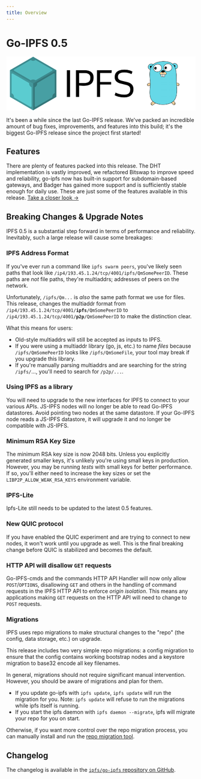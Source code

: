```yaml
---
title: Overview
---
```


# Go-IPFS 0.5

![The Go-IPFS logo.](./images/go-ipfs-logo.png)

It's been a while since the last Go-IPFS release. We've packed an incredible amount of bug fixes, improvements, and features into this build; it's the biggest Go-IPFS release since the project first started!

## Features

There are plenty of features packed into this release. The DHT implementation is vastly improved, we refactored Bitswap to improve speed and reliability, go-ipfs now has built-in support for subdomain-based gateways, and Badger has gained more support and is sufficiently stable enough for daily use. These are just some of the features available in this release. [Take a closer look →](features)

## Breaking Changes & Upgrade Notes

IPFS 0.5 is a substantial step forward in terms of performance and reliability. Inevitably, such a large release will cause some breakages:

### IPFS Address Format

If you've ever run a command like `ipfs swarm peers`, you've likely seen paths that look like `/ip4/193.45.1.24/tcp/4001/ipfs/QmSomePeerID`. These paths are _not_ file paths, they're multiaddrs; addresses of peers on the network.

Unfortunately, `/ipfs/Qm...` is _also_ the same path format we use for files. This release, changes the multiaddr format from <code>/ip4/193.45.1.24/tcp/4001/<b>ipfs</b>/QmSomePeerID</code> to <code>/ip4/193.45.1.24/tcp/4001/<b>p2p</b>/QmSomePeerID</code> to make the distinction clear.

What this means for users:

- Old-style multiaddrs will still be accepted as inputs to IPFS.
- If you were using a multiaddr library (go, js, etc.) to name _files_ because `/ipfs/QmSomePeerID` looks like `/ipfs/QmSomeFile`, your tool may break if you upgrade this library.
- If you're manually parsing multiaddrs and are searching for the string `/ipfs/`..., you'll need to search for `/p2p/...`.

### Using IPFS as a library

You will need to upgrade to the new interfaces for IPFS to connect to your various APIs. JS-IPFS nodes will no longer be able to read Go-IPFS datastores. Avoid pointing two nodes at the same datastore. If your Go-IPFS node reads a JS-IPFS datastore, it will upgrade it and no longer be compatible with JS-IPFS.

### Minimum RSA Key Size

The minimum RSA key size is now 2048 bits. Unless you explicitly generated smaller keys, it's unlikely you're using small keys in production. However, you may be running _tests_ with small keys for better performance. If so, you'll either need to increase the key sizes or set the `LIBP2P_ALLOW_WEAK_RSA_KEYS` environment variable.

### IPFS-Lite

Ipfs-Lite still needs to be updated to the latest 0.5 features.

### New QUIC protocol

If you have enabled the QUIC experiment and are trying to connect to new nodes, it won't work until you upgrade as well. This is the final breaking change before QUIC is stabilized and becomes the default.

### HTTP API will disallow `GET` requests

Go-IPFS-cmds and the commands HTTP API Handler will now only allow `POST`/`OPTIONS`, disallowing `GET` and others in the handling of command requests in the IPFS HTTP API to enforce _origin isolation_. This means any applications making `GET` requests on the HTTP API will need to change to `POST` requests.

### Migrations

IPFS uses repo migrations to make structural changes to the "repo" (the config, data storage, etc.) on upgrade.

This release includes two very simple repo migrations: a config migration to ensure that the config contains working bootstrap nodes and a keystore migration to base32 encode all key filenames.

In general, migrations should not require significant manual intervention. However, you should be aware of migrations and plan for them.

- If you update go-ipfs with `ipfs update`, `ipfs update` will run the migration for you. Note: `ipfs update` will refuse to run the migrations while ipfs itself is running.
- If you start the ipfs daemon with `ipfs daemon --migrate`, ipfs will migrate your repo for you on start.

Otherwise, if you want more control over the repo migration process, you can manually install and run the [repo migration tool](http://dist.ipfs.io/#fs-repo-migrations).

## Changelog

The changelog is available in the [`ipfs/go-ipfs` repository on GitHub](https://github.com/ipfs/go-ipfs/blob/master/CHANGELOG.md#050-2020-04-28).
